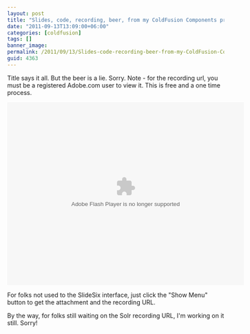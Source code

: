 ```yaml
---
layout: post
title: "Slides, code, recording, beer, from my ColdFusion Components presentation"
date: "2011-09-13T13:09:00+06:00"
categories: [coldfusion]
tags: []
banner_image: 
permalink: /2011/09/13/Slides-code-recording-beer-from-my-ColdFusion-Components-presentation
guid: 4363
---
```


Title says it all. But the beer is a lie. Sorry. Note - for the recording url, you must be a registered Adobe.com user to view it. This is free and a one time process. 

<p/>

<object height="425" width="550"><param name="movie" value="http://slidesix.com/viewer/SlideSixViewer.swf?alias=Introduction-to-CFCs" /><param name="menu" value="false"/><param name="scale" value="noScale"/><param name="allowFullScreen" value="true"/><param name="allowScriptAccess" value="always" /><param value="transparent" name="wmode" /><param value="quality" name="best" /><embed src="http://slidesix.com/viewer/SlideSixViewer.swf?alias=Introduction-to-CFCs" allowscriptaccess="always" allowFullScreen="true" height="425" width="550" type="application/x-shockwave-flash" wmode="transparent" quality="best" /></object>

<p/>

For folks not used to the SlideSix interface, just click the "Show Menu" button to get the attachment and the recording URL. 
<p/>

By the way, for folks still waiting on the Solr recording URL, I'm working on it still. Sorry!